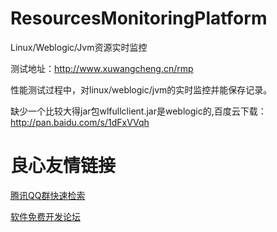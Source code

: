# ResourcesMonitoringPlatform
Linux/Weblogic/Jvm资源实时监控

测试地址：http://www.xuwangcheng.cn/rmp

性能测试过程中，对linux/weblogic/jvm的实时监控并能保存记录。

缺少一个比较大得jar包wlfullclient.jar是weblogic的,百度云下载：http://pan.baidu.com/s/1dFxVVqh


 # 良心友情链接

[腾讯QQ群快速检索](http://u.720life.cn/s/8cf73f7c)

[软件免费开发论坛](http://u.720life.cn/s/bbb01dc0)
